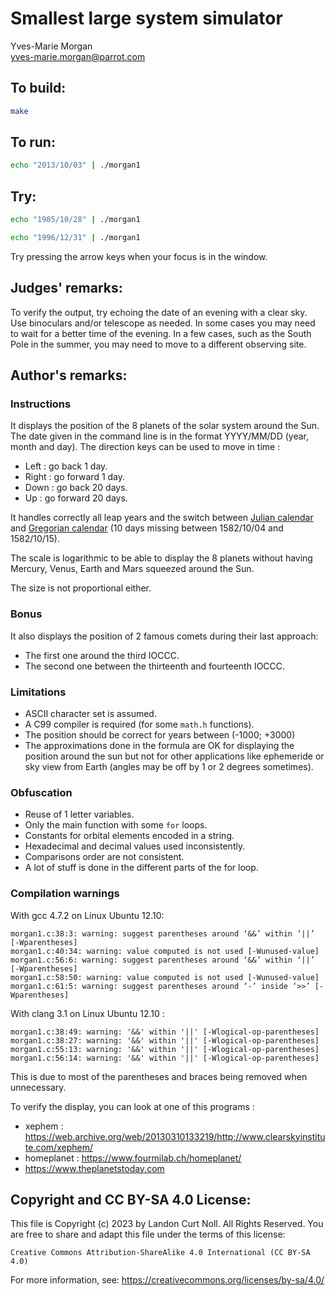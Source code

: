 # Smallest large system simulator

Yves-Marie Morgan\
<yves-marie.morgan@parrot.com>

## To build:

```sh
make
```

## To run:

```sh
echo "2013/10/03" | ./morgan1
```

## Try:

```sh
echo "1985/10/28" | ./morgan1

echo "1996/12/31" | ./morgan1
```

Try pressing the arrow keys when your focus is in the window.

## Judges' remarks:

To verify the output, try echoing the date of an evening with a clear sky.
Use binoculars and/or telescope as needed.  In some cases you may need
to wait for a better time of the evening.  In a few cases, such as
the South Pole in the summer, you may need to move to a different
observing site.

## Author's remarks:

### Instructions

It displays the position of the 8 planets of the solar system around the Sun.
The date given in the command line is in the format YYYY/MM/DD (year, month and
day). The direction keys can be used to move in time :

* Left  : go back 1 day.
* Right : go forward 1 day.
* Down  : go back 20 days.
* Up    : go forward 20 days.

It handles correctly all leap years and the switch between [Julian
calendar](https://en.wikipedia.org/wiki/Julian_calendar) and
[Gregorian calendar](https://en.wikipedia.org/wiki/Gregorian_calendar) (10 days
missing between 1582/10/04 and 1582/10/15).

The scale is logarithmic to be able to display the 8 planets without having
Mercury, Venus, Earth and Mars squeezed around the Sun.

The size is not proportional either.

### Bonus

It also displays the position of 2 famous comets during their last approach:

- The first one around the third IOCCC.
- The second one between the thirteenth and fourteenth IOCCC.

### Limitations

* ASCII character set is assumed.
* A C99 compiler is required (for some `math.h` functions).
* The position should be correct for years between (-1000; +3000)
* The approximations done in the formula are OK for displaying the
  position around the sun but not for other applications like ephemeride or
  sky view from Earth (angles may be off by 1 or 2 degrees sometimes).

### Obfuscation

* Reuse of 1 letter variables.
* Only the main function with some `for` loops.
* Constants for orbital elements encoded in a string.
* Hexadecimal and decimal values used inconsistently.
* Comparisons order are not consistent.
* A lot of stuff is done in the different parts of the for loop.

### Compilation warnings

With gcc 4.7.2 on Linux Ubuntu 12.10:

```
morgan1.c:38:3: warning: suggest parentheses around ‘&&’ within ‘||’ [-Wparentheses]
morgan1.c:40:34: warning: value computed is not used [-Wunused-value]
morgan1.c:56:6: warning: suggest parentheses around ‘&&’ within ‘||’ [-Wparentheses]
morgan1.c:58:50: warning: value computed is not used [-Wunused-value]
morgan1.c:61:5: warning: suggest parentheses around ‘-’ inside ‘>>’ [-Wparentheses]
```

With clang 3.1 on Linux Ubuntu 12.10 :

```
morgan1.c:38:49: warning: '&&' within '||' [-Wlogical-op-parentheses]
morgan1.c:38:27: warning: '&&' within '||' [-Wlogical-op-parentheses]
morgan1.c:55:13: warning: '&&' within '||' [-Wlogical-op-parentheses]
morgan1.c:56:14: warning: '&&' within '||' [-Wlogical-op-parentheses]
```

This is due to most of the parentheses and braces being removed when
unnecessary.

To verify the display, you can look at one of this programs :
* xephem : https://web.archive.org/web/20130310133219/http://www.clearskyinstitute.com/xephem/
* homeplanet : https://www.fourmilab.ch/homeplanet/
* https://www.theplanetstoday.com

## Copyright and CC BY-SA 4.0 License:

This file is Copyright (c) 2023 by Landon Curt Noll.  All Rights Reserved.
You are free to share and adapt this file under the terms of this license:

    Creative Commons Attribution-ShareAlike 4.0 International (CC BY-SA 4.0)

For more information, see: https://creativecommons.org/licenses/by-sa/4.0/
